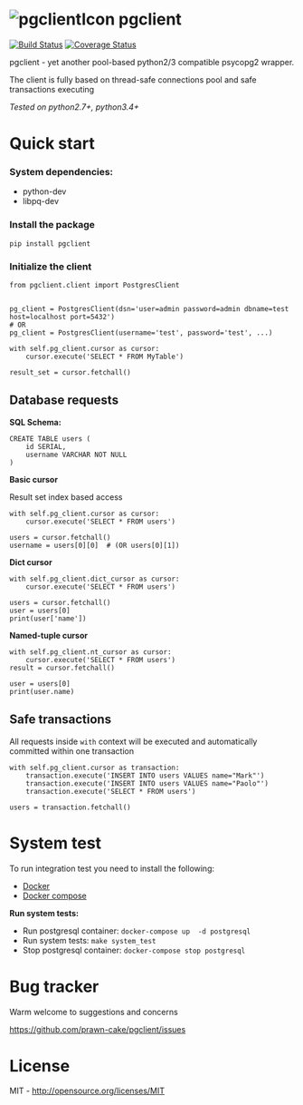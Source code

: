 ![pgclientIcon](https://www.dropbox.com/s/4l91lo7kt5xor4w/elephant_64.png?dl=1) pgclient
========================================================================================
[![Build Status](https://travis-ci.org/prawn-cake/pgclient.svg?branch=master)](https://travis-ci.org/prawn-cake/pgclient)
[![Coverage Status](https://coveralls.io/repos/prawn-cake/pgclient/badge.svg?branch=master&service=github)](https://coveralls.io/github/prawn-cake/pgclient?branch=master)


pgclient - yet another pool-based python2/3 compatible psycopg2 wrapper. 

The client is fully based on thread-safe connections pool and safe transactions executing

*Tested on python2.7+, python3.4+*


Quick start
===========

### System dependencies: ###

* python-dev
* libpq-dev
 

### Install the package ###
    
    pip install pgclient


### Initialize the client ###

    from pgclient.client import PostgresClient
    
    
    pg_client = PostgresClient(dsn='user=admin password=admin dbname=test host=localhost port=5432')
    # OR
    pg_client = PostgresClient(username='test', password='test', ...)
    
    with self.pg_client.cursor as cursor:
        cursor.execute('SELECT * FROM MyTable')
        
    result_set = cursor.fetchall()

Database requests
--------------------
    
**SQL Schema:**
    
    CREATE TABLE users (
        id SERIAL, 
        username VARCHAR NOT NULL 
    )

    
**Basic cursor**

Result set index based access

    with self.pg_client.cursor as cursor:
        cursor.execute('SELECT * FROM users')

    users = cursor.fetchall()
    username = users[0][0]  # (OR users[0][1])     
    
    
**Dict cursor**
    
    with self.pg_client.dict_cursor as cursor:
        cursor.execute('SELECT * FROM users')

    users = cursor.fetchall()
    user = users[0]
    print(user['name'])
        
        
**Named-tuple cursor**

    with self.pg_client.nt_cursor as cursor:
        cursor.execute('SELECT * FROM users')
    result = cursor.fetchall()
    
    user = users[0]
    print(user.name)

    
Safe transactions
-----------------

All requests inside `with` context will be executed and automatically committed within one transaction
    
    with self.pg_client.cursor as transaction:
        transaction.execute('INSERT INTO users VALUES name="Mark"')
        transaction.execute('INSERT INTO users VALUES name="Paolo"')
        transaction.execute('SELECT * FROM users')

    users = transaction.fetchall()
    

System test
===========
To run integration test you need to install the following:
 
* [Docker](https://www.docker.com/) 
* [Docker compose](https://docs.docker.com/compose/)


**Run system tests:**

* Run postgresql container: `docker-compose up  -d postgresql`
* Run system tests: `make system_test`
* Stop postgresql container: `docker-compose stop postgresql`


Bug tracker
===========

Warm welcome to suggestions and concerns

https://github.com/prawn-cake/pgclient/issues


License
=======

MIT - http://opensource.org/licenses/MIT
